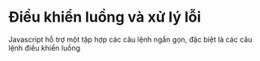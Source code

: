 # Điều khiển luồng và xử lý lỗi

Javascript hỗ trợ một tập hợp các câu lệnh ngắn gọn, đặc biệt là các câu lệnh điều khiển luồng
